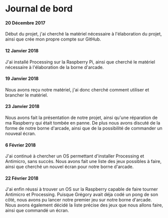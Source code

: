 # Journal de bord
#### 20 Décembre 2017
Début du projet, j'ai cherché la matériel nécessaire à l'élaboration du projet, ainsi que crée mon propre compte sur GitHub.
#### 12 Janvier 2018
J'ai installé Processing sur la Raspberry Pi, ainsi que cherché le matériel nécessaire à l'élaboration de la borne d'arcade.
#### 19 Janvier 2018
Nous avons reçu notre matériel, j'ai donc cherché comment utiliser et brancher le matériel.
#### 23 Janvier 2018
Nous avons fait la présentation de notre projet, ainsi qu'une réparation de ma Raspberry qui était tombée en panne. De plus nous avons discuté de la forme de notre borne d'arcade, ainsi que de la possibilité de commander un nouveal écran.
#### 6 Février 2018
J'ai continué à chercher un OS permettant d'installer Processing et Antimicro, sans succès. Nous avons fait une liste des jeux possibles à faire, ainsi que cherché un nouvel écran pour notre borne d'arcade.
#### 22 Février 2018
J'ai enfin réussi à trouver un OS sur la Raspberry capable de faire tourner Antimicro et Processing. Puisque Grégory avait déja codé un pong de son côté, nous avons pu lancer notre premier jeu sur notre borne d'arcade.
Nous avons également décidé la liste précise des jeux que nous allons faire, ainsi que commandé un écran.
